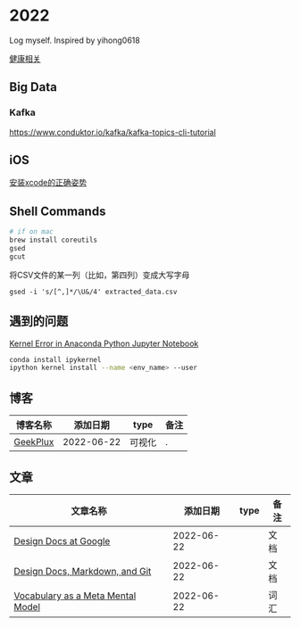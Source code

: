 # 2022
Log myself. Inspired by yihong0618


[健康相关](./notes/健康.md)

## Big Data

### Kafka
https://www.conduktor.io/kafka/kafka-topics-cli-tutorial


## iOS
[安装xcode的正确姿势](https://www.notion.so/Xcode-dfbe2d934ff84b2d84e34ffceef56fe0#afcac016740d4f90878c6020254f51aa)

## Shell Commands

```sh
# if on mac
brew install coreutils
gsed
gcut
```

将CSV文件的某一列（比如，第四列）变成大写字母

```shell
gsed -i 's/[^,]*/\U&/4' extracted_data.csv
```

## 遇到的问题

[Kernel Error in Anaconda Python Jupyter Notebook](https://stackoverflow.com/questions/59243930/kernel-error-in-anaconda-python-jupyter-notebook)

```sh
conda install ipykernel
ipython kernel install --name <env_name> --user 
```


## 博客
| 博客名称 |添加日期 | type | 备注 |
| ---- | ---- | ---- | ---- |
|[GeekPlux](https://geekplux.com/posts)|2022-06-22|可视化|.|


## 文章

| 文章名称 | 添加日期 | type | 备注 |
| ------- | ------- | ---- | ---- |
| [Design Docs at Google](https://www.industrialempathy.com/posts/design-docs-at-google/) | 2022-06-22 |  | 文档 |
| [Design Docs, Markdown, and Git](https://caitiem.com/2020/03/29/design-docs-markdown-and-git/) | 2022-06-22 |  | 文档 |
| [Vocabulary as a Meta Mental Model](https://neilkakkar.com/vocabulary-mental-model.html) | 2022-06-22 |  | 词汇 |
